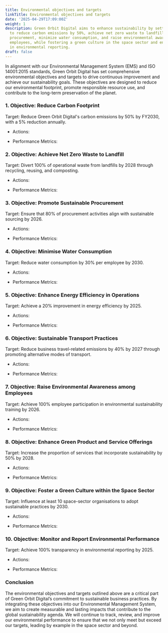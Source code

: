 ```yaml
---
title: Environmental objectives and targets
linkTitle: Environmental objectives and targets
date: '2025-04-29T17:09:00Z'
weight: 1
description: Green Orbit Digital aims to enhance sustainability by setting targets
  to reduce carbon emissions by 50%, achieve net zero waste to landfill, promote sustainable
  procurement, minimize water consumption, and raise environmental awareness among
  employees, while fostering a green culture in the space sector and ensuring transparency
  in environmental reporting.
draft: false
---
```



<!-- Unsupported block type: table_of_contents -->

In alignment with our Environmental Management System (EMS) and ISO 14001:2015 standards, Green Orbit Digital has set comprehensive environmental objectives and targets to drive continuous improvement and achieve our sustainability goals. These objectives are designed to reduce our environmental footprint, promote responsible resource use, and contribute to the long-term preservation of the planet.

<!-- Unsupported block type: divider -->

### 1. Objective: Reduce Carbon Footprint

Target: Reduce Green Orbit Digital's carbon emissions by 50% by FY2030, with a 5% reduction annually.

- Actions:

- Performance Metrics:

<!-- Unsupported block type: divider -->

### 2. Objective: Achieve Net Zero Waste to Landfill

Target: Divert 100% of operational waste from landfills by 2028 through recycling, reusing, and composting.

- Actions:

- Performance Metrics:

<!-- Unsupported block type: divider -->

### 3. Objective: Promote Sustainable Procurement

Target: Ensure that 80% of procurement activities align with sustainable sourcing by 2026.

- Actions:

- Performance Metrics:

<!-- Unsupported block type: divider -->

### 4. Objective: Minimise Water Consumption

Target: Reduce water consumption by 30% per employee by 2030.

- Actions:

- Performance Metrics:

<!-- Unsupported block type: divider -->

### 5. Objective: Enhance Energy Efficiency in Operations

Target: Achieve a 20% improvement in energy efficiency by 2025.

- Actions:

- Performance Metrics:

<!-- Unsupported block type: divider -->

### 6. Objective: Sustainable Transport Practices

Target: Reduce business travel-related emissions by 40% by 2027 through promoting alternative modes of transport.

- Actions:

- Performance Metrics:

<!-- Unsupported block type: divider -->

### 7. Objective: Raise Environmental Awareness among Employees

Target: Achieve 100% employee participation in environmental sustainability training by 2026.

- Actions:

- Performance Metrics:

<!-- Unsupported block type: divider -->

### 8. Objective: Enhance Green Product and Service Offerings

Target: Increase the proportion of services that incorporate sustainability by 50% by 2028.

- Actions:

- Performance Metrics:

<!-- Unsupported block type: divider -->

### 9. Objective: Foster a Green Culture within the Space Sector

Target: Influence at least 10 space-sector organisations to adopt sustainable practices by 2030.

- Actions:

- Performance Metrics:

<!-- Unsupported block type: divider -->

### 10. Objective: Monitor and Report Environmental Performance

Target: Achieve 100% transparency in environmental reporting by 2025.

- Actions:

- Performance Metrics:

<!-- Unsupported block type: divider -->

### Conclusion

The environmental objectives and targets outlined above are a critical part of Green Orbit Digital’s commitment to sustainable business practices. By integrating these objectives into our Environmental Management System, we aim to create measurable and lasting impacts that contribute to the global sustainability agenda. We will continue to track, review, and improve our environmental performance to ensure that we not only meet but exceed our targets, leading by example in the space sector and beyond.



<!-- Unsupported block type: child_database -->